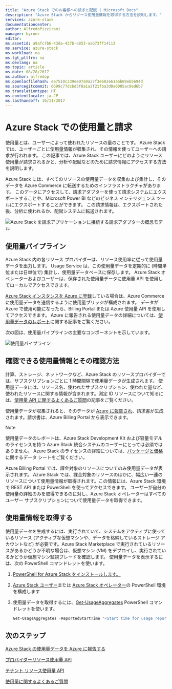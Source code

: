 ```yaml
---
title: "Azure Stack でのお客様への請求と配賦 | Microsoft Docs"
description: "Azure Stack からリソース使用量情報を取得する方法を説明します。"
services: azure-stack
documentationcenter: 
author: AlfredoPizzirani
manager: byronr
editor: 
ms.assetid: a9afc7b6-43da-437b-a853-aab73ff14113
ms.service: azure-stack
ms.workload: na
ms.tgt_pltfrm: na
ms.devlang: na
ms.topic: article
ms.date: 08/28/2017
ms.author: alfredop
ms.openlocfilehash: ea7510c239ee07a9a27f3e682e61a6b08eb5694d
ms.sourcegitcommit: 6699c77dcbd5f8a1a2f21fba3d0a0005ac9ed6b7
ms.translationtype: HT
ms.contentlocale: ja-JP
ms.lasthandoff: 10/11/2017
---
```

# <a name="usage-and-billing-in-azure-stack"></a>Azure Stack での使用量と請求

使用量とは、ユーザーによって使われたリソースの量のことです。 Azure Stack では、ユーザーごとに使用量情報が収集され、その情報を使ってユーザーへの請求が行われます。 この記事では、Azure Stack ユーザーにどのようにリソース使用量が請求されるかと、分析や配賦などのために請求情報にアクセスする方法を説明します。

Azure Stack には、すべてのリソースの使用量データを収集および集計し、そのデータを Azure Commerce に転送するためのインフラストラクチャがあります。 このデータにアクセスして、請求アダプターを使って請求システムにエクスポートすることや、Microsoft Power BI などのビジネス インテリジェンス ツールにエクスポートすることができます。 この請求情報は、エクスポートされた後、分析に使われるか、配賦システムに転送されます。

![Azure Stack を請求アプリケーションに接続する請求アダプターの概念モデル](media/azure-stack-billing-and-chargeback/image1.png)

## <a name="usage-pipeline"></a>使用量パイプライン

Azure Stack 内の各リソース プロバイダーは、リソース使用率に従って使用量データを出力します。 Usage Service は、この使用量データを定期的に (時間単位または日単位で) 集計し、使用量データベースに保存します。 Azure Stack オペレーターおよびユーザーは、保存された使用量データに使用量 API を使用してローカルでアクセスできます。 

[Azure Stack インスタンスを Azure に登録](azure-stack-register.md)している場合は、Azure Commerce に使用量データを送信するように使用量ブリッジが構成されます。 データが Azure で使用可能になったら、Billing Portal または Azure 使用量 API を使用してアクセスできます。 Azure に報告される使用量データの詳細については、[使用量データのレポート](azure-stack-usage-reporting.md)に関する記事をご覧ください。 

次の図は、使用量パイプラインの主要なコンポーネントを示しています。

![使用量パイプライン](media/azure-stack-billing-and-chargeback/usagepipeline.png)

## <a name="what-usage-information-can-i-find-and-how"></a>確認できる使用量情報とその確認方法

計算、ストレージ、ネットワークなど、Azure Stack のリソースプロバイダーでは、サブスクリプションごとに 1 時間間隔で使用量データが生成されます。 使用量データには、リソース名、使われたサブスクリプション、使われた量など、使われたリソースに関する情報が含まれます。測定 ID リソースについて知るには、[使用量 API に関するよくあるご質問](azure-stack-usage-related-faq.md)の記事をご覧ください。 

使用量データが収集されると、そのデータが [Azure に報告され](azure-stack-usage-reporting.md)、請求書が生成されます。請求書は、Azure Billing Portal から表示できます。 

> [!NOTE]
> 使用量データのレポートは、Azure Stack Development Kit および容量モデルのライセンスを持つ Azure Stack 統合システムのユーザーにとっては必須ではありません。 Azure Stack のライセンスの詳細については、[パッケージと価格](https://azure.microsoft.com/mediahandler/files/resourcefiles/5bc3f30c-cd57-4513-989e-056325eb95e1/Azure-Stack-packaging-and-pricing-datasheet.pdf)に関するデータ シートをご覧ください。

Azure Billing Portal では、課金対象のリソースについてのみ使用量データが表示されます。 Azure Stack では、課金対象のリソースのほかに、幅広い一連のリソースについて使用量情報が取得されます。この情報には、Azure Stack 環境で REST API または PowerShell を使ってアクセスできます。 ユーザーが自分の使用量の詳細のみを取得できるのに対し、Azure Stack オペレーターはすべてのユーザー サブスクリプションについて使用量データを取得できます。

## <a name="retrieve-usage-information"></a>使用量情報を取得する

使用量データを生成するには、実行されていて、システムをアクティブに使っているリソース (アクティブな仮想マシンや、データを格納しているストレージ アカウントなど) が必要です。Azure Stack Marketplace で実行されているリソースがあるかどうか不明な場合は、仮想マシン (VM) をデプロイし、実行されているかどうか仮想マシン監視ブレードを確認します。 使用量データを表示するには、次の PowerShell コマンドレットを使います。

1. [PowerShell for Azure Stack をインストールします。](azure-stack-powershell-install.md)
2. [Azure Stack ユーザー](user/azure-stack-powershell-configure-user.md)または [Azure Stack オペレーター](azure-stack-powershell-configure-admin.md)の PowerShell 環境を構成します 

3. 使用量データを取得するには、[Get-UsageAggregates](/powershell/module/azurerm.usageaggregates/get-usageaggregates) PowerShell コマンドレットを使います。

   ```powershell
   Get-UsageAggregates -ReportedStartTime "<Start time for usage reporting>" -ReportedEndTime "<end time for usage reporting>" -AggregationGranularity <Hourly or Daily>
   ```

## <a name="next-steps"></a>次のステップ

[Azure Stack の使用量データを Azure に報告する](azure-stack-usage-reporting.md)

[プロバイダーリソース使用量 API](azure-stack-provider-resource-api.md)

[テナント リソース使用量 API](azure-stack-tenant-resource-usage-api.md)

[使用量に関するよくあるご質問](azure-stack-usage-related-faq.md)

